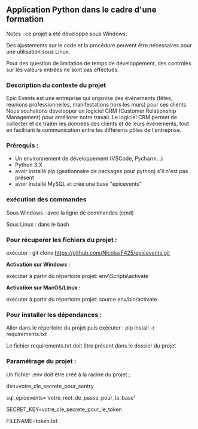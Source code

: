 ## Application Python dans le cadre d'une formation

Notes : ce projet a été développé sous Windows. 

Des ajustements sur le code et la procédure peuvent être nécessaires pour une utilisation sous Linux.

Pour des question de limitation de temps de développement, des controles sur les valeurs entrées ne sont pas effectués.

### Description du contexte du projet

 Epic Events est une entreprise qui organise des événements (fêtes,
 réunions professionnelles, manifestations hors les murs) pour ses clients.
 Nous souhaitons développer un logiciel CRM (Customer Relationship
 Management) pour améliorer notre travail.
 Le logiciel CRM permet de collecter et de traiter les données des clients
 et de leurs événements, tout en facilitant la communication entre les
 différents pôles de l'entreprise.

### **Prérequis :** 

+ Un environnement de développement (VSCode, Pycharm...)
+ Python 3.X
+ avoir installé pip (gestionnaire de packages pour python) s'il n'est pas présent
+ avoir installé MySQL et créé une base "epicevents"

### exécution des commandes

Sous Windows : avec la ligne de commandes (cmd)

Sous Linux : dans le bash

### Pour récuperer les fichiers du projet :

exécuter : git clone https://github.com/NicolasF425/epicevents.git

**Activation sur Windows :**

exécuter à partir du répertoire projet: env\Scripts\activate

**Activation sur MacOS/Linux :**

exécuter à partir du répertoire projet: source env/bin/activate

### **Pour installer les dépendances :**

Aller dans le répertoire du projet puis exécuter : pip install -r requirements.txt

Le fichier requirements.txt doit être présent dans le dossier du projet

### Paramétrage du projet :

Un fichier .env doit être créé à la racine du projet ;

dsn=votre_cle_secrete_pour_sentry

sql_epicevents='votre_mot_de_passe_pour_la_base'

SECRET_KEY=votre_cle_secrete_pour_le_token

FILENAME=token.txt


